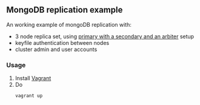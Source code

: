 ## MongoDB replication example
An working example of mongoDB replication with:
- 3 node replica set, using [primary with a secondary and an arbiter](http://docs.mongodb.org/manual/core/replica-set-architecture-three-members/) setup
- keyfile authentication between nodes
- cluster admin and user accounts

### Usage
1. Install [Vagrant](www.vagrantup.com)
2. Do
    ```bash
    vagrant up
    ```
